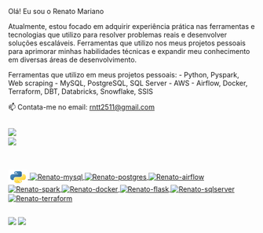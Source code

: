 Olá! Eu sou o Renato Mariano

Atualmente, estou focado em adquirir experiência prática nas ferramentas e tecnologias que utilizo para resolver problemas reais e desenvolver soluções escaláveis. Ferramentas que utilizo nos meus projetos pessoais para aprimorar minhas habilidades técnicas e expandir meu conhecimento em diversas áreas de desenvolvimento.

Ferramentas que utilizo em meus projetos pessoais:
      - Python, Pyspark, Web scraping
      - MySQL, PostgreSQL, SQL Server
      - AWS
      - Airflow, Docker, Terraform, DBT, Databricks, Snowflake, SSIS
  
📫 Contata-me no email: rntt2511@gmail.com
      

##

<picture>
  <source
    srcset="https://github-readme-stats.vercel.app/api?username=lobobranco96&show_icons=true&theme=dracula"
    media="(prefers-color-scheme: dark)"
  />
  <source
    srcset="https://github-readme-stats.vercel.app/api?username=lobobranco96&show_icons=true"
    media="(prefers-color-scheme: light), (prefers-color-scheme: no-preference)"
  />
  <img src="https://github-readme-stats.vercel.app/api?username=anuraghazra&show_icons=true" />
</picture>

<div>
  <a href='https://github.com/lobobranco96'>
  <img height='180em' src='https://github-readme-stats.vercel.app/api/top-langs/?username=lobobranco96&layout=compact&langs_count=16&theme=dark'/>
</div>

##
<div style="display: inline_block"><br>
  <img align="center" alt="Renato-Python" height="30" width="40" src="https://raw.githubusercontent.com/devicons/devicon/master/icons/python/python-original.svg">
  <img align="center" alt="Renato-mysql" height="30" width="40" src="https://cdn.jsdelivr.net/gh/devicons/devicon/icons/mysql/mysql-original.svg" />
  <img align="center" alt="Renato-postgres" height="30" width="40" src="https://cdn.jsdelivr.net/gh/devicons/devicon/icons/postgresql/postgresql-original.svg" />
   <img  align="center" alt="Renato-airflow" height="30" width="40" 
 src="https://cdn.jsdelivr.net/gh/devicons/devicon/icons/apacheairflow/apacheairflow-original.svg" />
   <img  align="center" alt="Renato-spark" height="30" width="40" 
 src="https://cdn.jsdelivr.net/gh/devicons/devicon/icons/apachespark/apachespark-original.svg" />
    <img  align="center" alt="Renato-docker" height="30" width="40" 
 src="https://cdn.jsdelivr.net/gh/devicons/devicon/icons/docker/docker-original.svg" />
     <img  align="center" alt="Renato-flask" height="30" width="40" 
 src="https://cdn.jsdelivr.net/gh/devicons/devicon/icons/flask/flask-original.svg" />
      <img  align="center" alt="Renato-sqlserver" height="30" width="40" 
 src="https://cdn.jsdelivr.net/gh/devicons/devicon/icons/microsoftsqlserver/microsoftsqlserver-original.svg" />
      <img  align="center" alt="Renato-terraform" height="30" width="40" 
 src="https://cdn.jsdelivr.net/gh/devicons/devicon/icons/terraform/terraform-original.svg" />
    
</div>
  
##
<div> 
  <a href = "mailto:rntt2511@gmail.com"><img src="https://img.shields.io/badge/-Gmail-%23333?style=for-the-badge&logo=gmail&logoColor=white" target="_blank"></a>
  <a href="https://www.linkedin.com/in/marianore26/" target="_blank"><img src="https://img.shields.io/badge/-LinkedIn-%230077B5?style=for-the-badge&logo=linkedin&logoColor=white" target="_blank"></a> 
  
</div>
